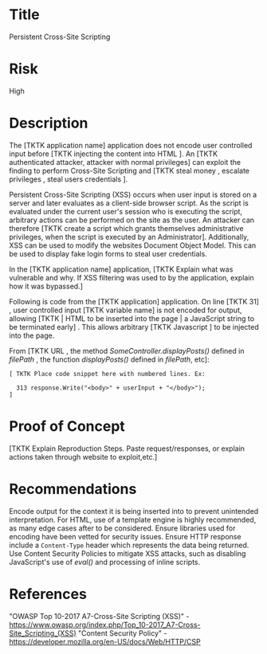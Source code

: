 # Title
Persistent Cross-Site Scripting

# Risk
High

# Description

The [TKTK application name] application does not encode user controlled input before  [TKTK injecting the content into HTML ]. An [TKTK authenticated attacker, attacker with normal privileges] can exploit the finding to perform Cross-Site Scripting and [TKTK steal money , escalate privileges , steal users credentials ].


Persistent Cross-Site Scripting (XSS) occurs when user input is stored on a server and later evaluates as a client-side browser script. As the script is evaluated under the current user's session who is executing the script, arbitrary actions can be performed on the site as the user. An attacker can therefore [TKTK create a script which grants themselves administrative privileges, when the script is executed by an Administrator]. Additionally, XSS can be used to modify the websites Document Object Model. This can be used to display fake login forms to steal user credentials.

In the [TKTK application name] application, [TKTK Explain what was vulnerable and why. If XSS filtering was used to by the application, explain how it was bypassed.]

Following is code from the [TKTK application] application. On line [TKTK 31] , user controlled input [TKTK variable name] is not encoded for output, allowing [TKTK | HTML to be inserted into the page | a JavaScript string to be terminated early] . This allows arbitrary [TKTK  Javascript ] to be injected into the page.

From [TKTK  URL , the method *SomeController.displayPosts()* defined in *filePath* , the function *displayPosts()* defined in *filePath*, etc]:
~~~
[ TKTK Place code snippet here with numbered lines. Ex:

  313 response.Write("<body>" + userInput + "</body>");
]

~~~

# Proof of Concept

[TKTK Explain Reproduction Steps. Paste request/responses, or explain actions taken through website to exploit,etc.]


# Recommendations

Encode output for the context it is being inserted into to prevent unintended interpretation. For HTML, use of a template engine is highly recommended, as many edge cases after to be considered. Ensure libraries used for encoding have been vetted for security issues. Ensure HTTP response include a `Content-Type` header which represents the data being returned. Use Content Security Policies to mitigate XSS attacks, such as disabling JavaScript's use of *eval()* and processing of inline scripts.

# References

"OWASP Top 10-2017 A7-Cross-Site Scripting (XSS)" - https://www.owasp.org/index.php/Top_10-2017_A7-Cross-Site_Scripting_(XSS) 
"Content Security Policy" - https://developer.mozilla.org/en-US/docs/Web/HTTP/CSP
